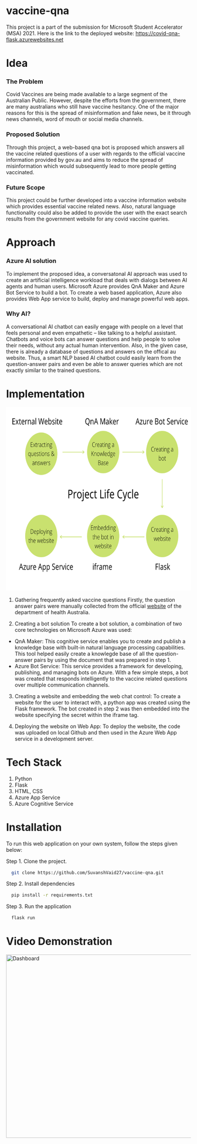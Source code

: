 # vaccine-qna

This project is a part of the submission for Microsoft Student Accelerator (MSA) 2021. Here is the link to the deployed website: https://covid-qna-flask.azurewebsites.net


# Idea 

### The Problem
Covid Vaccines are being made available to a large segment of the Australian Public. However, despite the efforts from the government, there are many australians who still have vaccine hesitancy. One of the major reasons for this is the spread of misinformation and fake news, be it through news channels, word of mouth or social media channels. 

### Proposed Solution
Through this project, a web-based qna bot is proposed which answers all the vaccine related questions of a user with regards to the official vaccine information provided by gov.au and aims to reduce the spread of misinformation which would subsequently lead to more people getting vaccinated. 

### Future Scope
This project could be further developed into a vaccine information website which provides essential vaccine related news. Also, natural language functionality could also be added to provide the user with the exact search results from the government website for any covid vaccine queries. 


# Approach

### Azure AI solution
To implement the proposed idea, a conversatonal AI approach was used to create an artificial intelligence workload that deals with dialogs between AI agents and human users. Microsoft Azure provides QnA Maker and Azure Bot Service to build a bot. To create a web based application, Azure also provides Web App service to build, deploy and manage powerful web apps. 

### Why AI?
A conversational AI chatbot can easily engage with people on a level that feels personal and even empathetic – like talking to a helpful assistant. Chatbots and voice bots can answer questions and help people to solve their needs, without any actual human intervention. Also, in the given case, there is already a database of questions and answers on the offical au website. Thus, a smart NLP based AI chatbot could easily learn from the question-answer pairs and even be able to answer queries which are not exactly similar to the trained questions. 


# Implementation

<img src="https://github.com/SuvanshVaid27/Microsoft-Student-Accelerator-2021/blob/master/Covid-Vaccine-QNA-Bot/static/lifecycle.png" width="700" height = "500" title="lifecycle">

1. Gathering frequently asked vaccine questions
Firstly, the question answer pairs were manually collected from the official [website](https://www.health.gov.au/initiatives-and-programs/covid-19-vaccines/is-it-true) of the department of health Australia. 

2. Creating a bot solution
To create a bot solution, a combination of two core technologies on Microsoft Azure was used:
* QnA Maker: This cognitive service enables you to create and publish a knowledge base with built-in natural language processing capabilities. This tool helped easily create a knowlegde base of all the question-answer pairs by using the document that was prepared in step 1. 
* Azure Bot Service: This service provides a framework for developing, publishing, and managing bots on Azure. With a few simple steps, a bot was created that responds intelligently to the vaccine related questions over multiple communication channels.

3. Creating a website and embedding the web chat control:
To create a website for the user to interact with, a python app was created using the Flask framework. The bot created in step 2 was then embedded into the website specifying the secret within the iframe tag. 

4. Deploying the website on Web App:
To deploy the website, the code was uploaded on local Github and then used in the Azure Web App service in a development server. 

# Tech Stack
1. Python
2. Flask 
3. HTML, CSS
4. Azure App Service
5. Azure Cognitive Service


# Installation

To run this web application on your own system, follow the steps given below:

Step 1. Clone the project.

```bash
  git clone https://github.com/SuvanshVaid27/vaccine-qna.git
```

Step 2. Install dependencies
```bash
  pip install -r requirements.txt
```

Step 3. Run the application
```bash
  flask run
```

# Video Demonstration

<img src="https://github.com/SuvanshVaid27/covid-qna/blob/main/static/app-demo.gif" width="700" height = "500" title="Dashboard">




